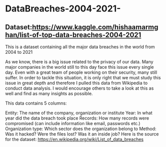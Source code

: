 # DataBreaches-2004-2021-
## Dataset:https://www.kaggle.com/hishaamarmghan/list-of-top-data-breaches-2004-2021
This is a dataset containing all the major data breaches in the world from 2004 to 2021

As we know, there is a big issue related to the privacy of our data. Many major companies in the world still to this day face this issue every single day. Even with a great team of people working on their security, many still suffer.
In order to tackle this situation, it is only right that we must study this issue in great depth and therefore I pulled this data from Wikipedia to conduct data analysis.
I would encourage others to take a look at this as well and find as many insights as possible.

This data contains 5 columns:

Entity: The name of the company, organization or institute
Year: In what year did the data breach took place
Records: How many records were compromised (can include information like email, passwords etc.)
Organization type: Which sector does the organization belong to
Method: Was it hacked? Were the files lost? Was it an inside job?
Here is the source for the dataset: https://en.wikipedia.org/wiki/List_of_data_breaches


